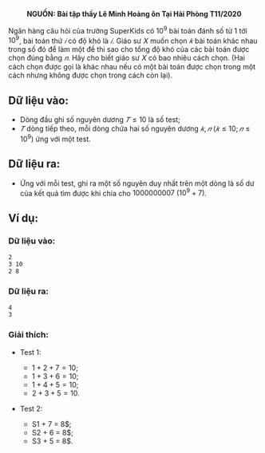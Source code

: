 **<center>NGUỒN: Bài tập thầy Lê Minh Hoàng ôn Tại Hải Phòng T11/2020</center>**

Ngân hàng câu hỏi của trường SuperKids có $10^9$ bài toán đánh số từ $1$ tới $10^9$, bài toán thứ $𝑖$ có độ khó là $𝑖$. Giáo sư 𝑋 muốn chọn $𝑘$ bài toán khác nhau trong số đó để làm một đề thi sao cho tổng độ khó của các bài toán được  chọn đúng bằng $𝑛$. Hãy cho biết giáo sư 𝑋 có bao nhiêu cách chọn. (Hai cách chọn được gọi là khác nhau nếu có một bài toán được chọn trong một cách nhưng không được chọn trong cách còn lại).

## Dữ liệu vào:
- Dòng đầu ghi số nguyên dương $𝑇 ≤ 10$ là số test;
- $𝑇$ dòng tiếp theo, mỗi dòng chứa hai số nguyên dương $𝑘, 𝑛\ (𝑘 ≤ 10; 𝑛 ≤ 10^9)$ ứng với một test.

## Dữ liệu ra:
- Ứng với mỗi test, ghi ra một số nguyên duy nhất trên một dòng là số dư của kết quả tìm được khi chia cho $1000000007\ (10^9 + 7)$.

## Ví dụ:
### Dữ liệu vào:
```
2
3 10
2 8
```

### Dữ liệu ra:
```
4
3
```

### Giải thích:
- Test $1$:
    - $1 + 2 + 7 = 10$;
    - $1 + 3 + 6 = 10$;
    - $1 + 4 + 5 = 10$;
    - $2 + 3 + 5 = 10$.

- Test $2$:
    - S1 + 7 = 8$;
    - S2 + 6 = 8$;
    - S3 + 5 = 8$.